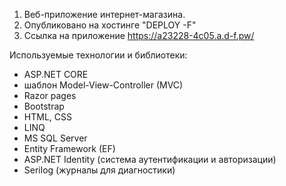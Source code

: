 1. Веб-приложение интернет-магазина.
2. Опубликовано на хостинге "DEPLOY -F"
3. Ссылка на приложение https://a23228-4c05.a.d-f.pw/

Используемые технологии и библиотеки: 
- ASP.NET CORE
- шаблон Model-View-Controller (MVC)
- Razor pages
- Bootstrap
- HTML, CSS
- LINQ
- MS SQL Server
- Entity Framework (EF)
- ASP.NET Identity (система аутентификации и авторизации)
- Serilog (журналы для диагностики)
